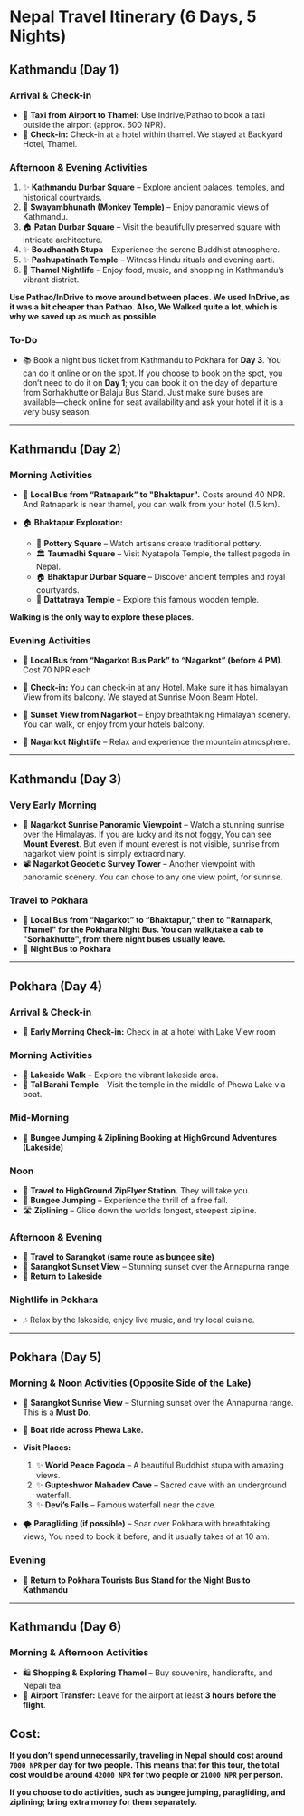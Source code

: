 # Nepal Travel Itinerary (6 Days, 5 Nights)

## Kathmandu (Day 1)

### Arrival & Check-in
- 🚊 **Taxi from Airport to Thamel:** Use Indrive/Pathao to book a taxi outside the airport (approx. 600 NPR).
- 🏨 **Check-in:** Check-in at a hotel within thamel. We stayed at Backyard Hotel, Thamel.

### Afternoon & Evening Activities
1. ✨ **Kathmandu Durbar Square** – Explore ancient palaces, temples, and historical courtyards.
2. 🐒 **Swayambhunath (Monkey Temple)** – Enjoy panoramic views of Kathmandu.
3. 🏠 **Patan Durbar Square** – Visit the beautifully preserved square with intricate architecture.
4. ✨ **Boudhanath Stupa** – Experience the serene Buddhist atmosphere.
5. ✨ **Pashupatinath Temple** – Witness Hindu rituals and evening aarti.
6. 🍻 **Thamel Nightlife** – Enjoy food, music, and shopping in Kathmandu’s vibrant district.

**Use Pathao/InDrive to move around between places. We used InDrive, as it was a bit cheaper than Pathao. Also, We Walked quite a lot, which is why we saved up as much as possible**

### To-Do
- 📚 Book a night bus ticket from Kathmandu to Pokhara for **Day 3**. You can do it online or on the spot. If you choose to book on the spot, you don’t need to do it on **Day 1**; you can book it on the day of departure from Sorhakhutte or Balaju Bus Stand. Just make sure buses are available—check online for seat availability and ask your hotel if it is a very busy season.

---

## Kathmandu (Day 2) 

### Morning Activities
- 🚊 **Local Bus from “Ratnapark” to "Bhaktapur".** Costs around 40 NPR. And Ratnapark is near thamel, you can walk from your hotel (1.5 km).

- 🏠 **Bhaktapur Exploration:**
  - 🎨 **Pottery Square** – Watch artisans create traditional pottery.
  - 🏛 **Taumadhi Square** – Visit Nyatapola Temple, the tallest pagoda in Nepal.
  - 🏠 **Bhaktapur Durbar Square** – Discover ancient temples and royal courtyards.
  - 🏡 **Dattatraya Temple** – Explore this famous wooden temple.

**Walking is the only way to explore these places**.

### Evening Activities
- 🚊 **Local Bus from “Nagarkot Bus Park” to “Nagarkot” (before 4 PM)**. Cost 70 NPR each

- 🏨 **Check-in:** You can check-in at any Hotel. Make sure it has himalayan View from its balcony. We stayed at Sunrise Moon Beam Hotel.
- 🌄 **Sunset View from Nagarkot** – Enjoy breathtaking Himalayan scenery. You can walk, or enjoy from your hotels balcony.
- 🎉 **Nagarkot Nightlife** – Relax and experience the mountain atmosphere.


---

## Kathmandu (Day 3) 

### Very Early Morning
- 🌅 **Nagarkot Sunrise Panoramic Viewpoint** – Watch a stunning sunrise over the Himalayas. If you are lucky and its not foggy, You can see **Mount Everest**. But even if mount everest is not visible, sunrise from nagarkot view point is simply extraordinary.
- 📽 **Nagarkot Geodetic Survey Tower** – Another viewpoint with panoramic scenery. You can chose to any one view point, for sunrise.

### Travel to Pokhara
- 🚊 **Local Bus from “Nagarkot” to “Bhaktapur,” then to "Ratnapark, Thamel" for the Pokhara Night Bus. You can walk/take a cab to "Sorhakhutte", from there night buses usually leave.**
- 🚊 **Night Bus to Pokhara**

---

## Pokhara (Day 4) 

### Arrival & Check-in

- 🏨 **Early Morning Check-in:** Check in at a hotel with Lake View room

### Morning Activities
- 🚶 **Lakeside Walk** – Explore the vibrant lakeside area.
- 🛶 **Tal Barahi Temple** – Visit the temple in the middle of Phewa Lake via boat.

### Mid-Morning
- 🎢 **Bungee Jumping & Ziplining Booking at HighGround Adventures (Lakeside)**

### Noon
- 🚊 **Travel to HighGround ZipFlyer Station.** They will take you.
- 🧧 **Bungee Jumping** – Experience the thrill of a free fall.
- 🛣 **Ziplining** – Glide down the world’s longest, steepest zipline.

### Afternoon & Evening
- 🚊 **Travel to Sarangkot (same route as bungee site)**
- 🌄 **Sarangkot Sunset View** – Stunning sunset over the Annapurna range.
- 🚊 **Return to Lakeside**

### Nightlife in Pokhara
- 🎶 Relax by the lakeside, enjoy live music, and try local cuisine.

---

## Pokhara (Day 5)

### Morning & Noon Activities (Opposite Side of the Lake)
- 🌄 **Sarangkot Sunrise View** – Stunning sunset over the Annapurna range. This is a **Must Do**.
- 🛶 **Boat ride across Phewa Lake.**
- **Visit Places:**
  1. ✨ **World Peace Pagoda** – A beautiful Buddhist stupa with amazing views.
  2. ✨ **Gupteshwor Mahadev Cave** – Sacred cave with an underground waterfall.
  3. ✨ **Devi’s Falls** – Famous waterfall near the cave.

- 🌪 **Paragliding (if possible)** – Soar over Pokhara with breathtaking views, You need to book it before, and it usually takes of at 10 am.

### Evening
- 🚊 **Return to Pokhara Tourists Bus Stand for the Night Bus to Kathmandu**

---

## Kathmandu (Day 6)

### Morning & Afternoon Activities
- 🛍 **Shopping & Exploring Thamel** – Buy souvenirs, handicrafts, and Nepali tea.
- 🚊 **Airport Transfer:** Leave for the airport at least **3 hours before the flight**.



## Cost:

**If you don’t spend unnecessarily, traveling in Nepal should cost around `7000 NPR` per day for two people. This means that for this tour, the total cost would be around `42000 NPR` for two people or `21000 NPR` per person.**

**If you choose to do activities, such as bungee jumping, paragliding, and ziplining; bring extra money for them separately.**
